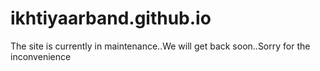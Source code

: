 # ikhtiyaarband.github.io
The site is currently in maintenance..We will get back soon..Sorry for the inconvenience
